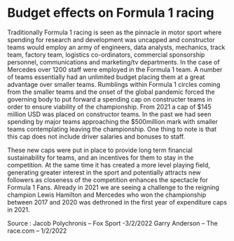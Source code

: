 # Budget effects on Formula 1 racing

Traditionally Formula 1 racing is seen as the pinnacle in motor sport where spending for research and development was uncapped and constructor teams would employ an army of engineers, data analysts, mechanics, track team, factory team, logistics co-ordinators, commercial sponsorship personnel, communications and marketing/tv departments.  In the case of Mercedes over 1200 staff were employed in the Formula 1 team.  A number of teams essentially had an unlimited budget placing them at a great advantage over smaller teams.  Rumblings within Formula 1 circles coming from the smaller teams and the onset of the global pandemic forced the governing body to put forward a spending cap on constructer teams in order to ensure viability of the championship.  From 2021 a cap of $145 million USD was placed on constructor teams.  In the past we had seen spending by major teams approaching the $500million mark with smaller teams contemplating leaving the championship.  One thing to note is that this cap does not include driver salaries and bonuses to staff.

These new caps were put in place to provide long term financial sustainability for teams, and an incentives for them to stay in the competition.  At the same time it has created a more level playing field,  generating greater interest in the sport and potentially attracts new followers as closeness of the competition enhances the spectacle for Formula 1 Fans.  Already in 2021 we are seeing a challenge to the reigning champion Lewis Hamilton and Mercedes who won the championship between 2017 and 2020 was dethroned in the first year of expenditure caps in 2021.  


Source : Jacob Polychronis – Fox Sport -3/2/2022
Garry Anderson – The race.com – 1/2/2022
